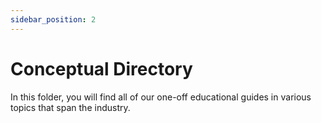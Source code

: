 ```yaml
---
sidebar_position: 2
---
```


# Conceptual Directory

In this folder, you will find all of our one-off educational guides in various topics that span the industry.
